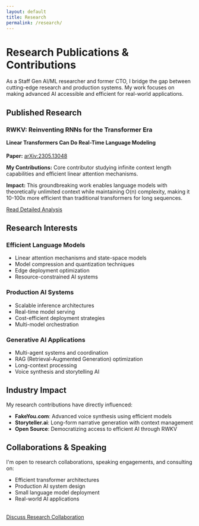 ```yaml
---
layout: default
title: Research
permalink: /research/
---
```


# Research Publications & Contributions

As a Staff Gen AI/ML researcher and former CTO, I bridge the gap between cutting-edge research and production systems. My work focuses on making advanced AI accessible and efficient for real-world applications.

## Published Research

### RWKV: Reinventing RNNs for the Transformer Era
<div class="card" style="margin-bottom: 24px;">
  <h4 style="margin-top: 0;">Linear Transformers Can Do Real-Time Language Modeling</h4>
  <p><strong>Paper:</strong> <a href="https://arxiv.org/pdf/2305.13048" target="_blank">arXiv:2305.13048</a></p>
  <p><strong>My Contributions:</strong> Core contributor studying infinite context length capabilities and efficient linear attention mechanisms.</p>
  <p><strong>Impact:</strong> This groundbreaking work enables language models with theoretically unlimited context while maintaining O(n) complexity, making it 10-100x more efficient than traditional transformers for long sequences.</p>
  <a href="/research/rwkv" class="btn btn-primary">Read Detailed Analysis</a>
</div>

## Research Interests

### Efficient Language Models
- Linear attention mechanisms and state-space models
- Model compression and quantization techniques
- Edge deployment optimization
- Resource-constrained AI systems

### Production AI Systems
- Scalable inference architectures
- Real-time model serving
- Cost-efficient deployment strategies
- Multi-model orchestration

### Generative AI Applications
- Multi-agent systems and coordination
- RAG (Retrieval-Augmented Generation) optimization
- Long-context processing
- Voice synthesis and storytelling AI

## Industry Impact

My research contributions have directly influenced:
- **FakeYou.com**: Advanced voice synthesis using efficient models
- **Storyteller.ai**: Long-form narrative generation with context management
- **Open Source**: Democratizing access to efficient AI through RWKV

## Collaborations & Speaking

I'm open to research collaborations, speaking engagements, and consulting on:
- Efficient transformer architectures
- Production AI system design
- Small language model deployment
- Real-world AI applications

<div style="margin-top: 32px;">
  <a href="/contact" class="btn btn-primary">Discuss Research Collaboration</a>
</div>